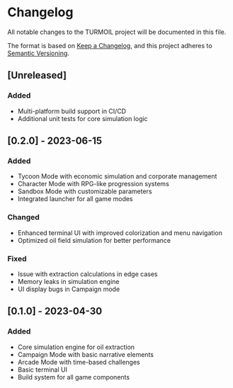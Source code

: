 # Changelog

All notable changes to the TURMOIL project will be documented in this file.

The format is based on [Keep a Changelog](https://keepachangelog.com/en/1.0.0/),
and this project adheres to [Semantic Versioning](https://semver.org/spec/v2.0.0.html).

## [Unreleased]

### Added
- Multi-platform build support in CI/CD
- Additional unit tests for core simulation logic

## [0.2.0] - 2023-06-15

### Added
- Tycoon Mode with economic simulation and corporate management
- Character Mode with RPG-like progression systems
- Sandbox Mode with customizable parameters
- Integrated launcher for all game modes

### Changed
- Enhanced terminal UI with improved colorization and menu navigation
- Optimized oil field simulation for better performance

### Fixed
- Issue with extraction calculations in edge cases
- Memory leaks in simulation engine
- UI display bugs in Campaign mode

## [0.1.0] - 2023-04-30

### Added
- Core simulation engine for oil extraction
- Campaign Mode with basic narrative elements
- Arcade Mode with time-based challenges
- Basic terminal UI
- Build system for all game components 